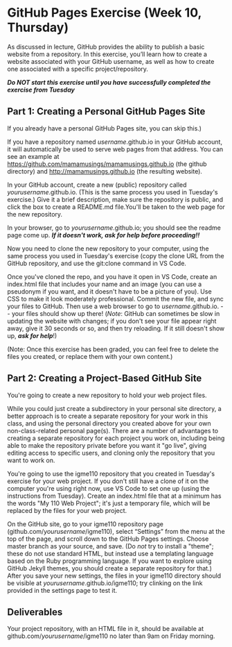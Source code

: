 # GitHub Pages Exercise (Week 10, Thursday)

As discussed in lecture, GitHub provides the ability to publish a basic website from a repository. In this exercise, you’ll learn how to create a website associated with your GitHub username, as well as how to create one associated with a specific project/repository.</p>

***Do NOT start this exercise until you have successfully completed the exercise from Tuesday***

## Part 1: Creating a Personal GitHub Pages Site
If you already have a personal GitHub Pages site, you can skip this.)

If you have a repository named *username*.github.io in your GitHub account, it will automatically be used to serve web pages from that address. You can see an example at https://github.com/mamamusings/mamamusings.github.io (the github directory) and http://mamamusings.github.io (the resulting website).

In your GitHub account, create a new (public) repository called *yourusername*.github.io. (This is the same process you used in Tuesday's exercise.) Give it a brief description, make sure the repository is public, and click the box to create a README.md file.You'll be taken to the web page for the new repository. 

In your browser, go to *yourusername*.github.io; you should see the readme page come up. ***If it doesn't work, ask for help before proceeding!!***

Now you need to clone the new repository to your computer, using the same process you used in Tuesday's exercise (copy the clone URL from the GitHub repository, and use the git:clone command in VS Code.
                
Once you've cloned the repo, and you have it open in VS Code, create an index.html file that includes your name and an image (you can use a pseudonym if you want, and it doesn't have to be a picture of you). Use CSS to make it look moderately professional. Commit the new file, and sync your files to GitHub. Then use a web browser to go to *username*.github.io. -- your files should show up there! (*Note*: GitHub can sometimes be slow in updating the website with changes; if you don't see your file appear right away, give it 30 seconds or so, and then try reloading. If it still doesn't show up, ***ask for help***!)

(Note: Once this exercise has been graded, you can feel free to delete the files you created, or replace them with your own content.)

## Part 2: Creating a Project-Based GitHub Site
You're going to create a new repository to hold your web project files. 

While you could just create a subdirectory in your personal site directory, a better approach is to create a separate repository for your work in this class, and using the personal directory you created above for your own non-class-related personal page(s). There are a number of advantages to creating a separate repository for each project you work on, including being able to make the repository private before you want it "go live", giving editing access to specific users, and cloning only the repository that you want to work on.  

You're going to use the igme110 repository that you created in Tuesday's exercise for your web project. If you don't still have a clone of it on the computer you're using right now, use VS Code to set one up (using the instructions from Tuesday). Create an index.html file that at a minimum has the words "My 110 Web Project"; it's just a temporary file, which will be replaced by the files for your web project. 

On the GitHub site, go to your igme110 repository page (github.com/*yourusername*/igme110), select “Settings” from the menu at the top of the page, and scroll down to the GitHub Pages settings. Choose master branch as your source, and save. (Do *not* try to install a "theme"; these do not use standard HTML, but instead use a templating language based on the Ruby programming language. If you want to explore using GitHub Jekyll themes, you should create a separate repository for that.) After you save your new settings, the files in your igme110 directory should be visible at *yourusername*.github.io/igme110; try clinking on the link provided in the settings page to test it.


## Deliverables
Your project repository, with an HTML file in it, should be available at github.com/*yourusername*/igme110 no later than 9am on Friday morning.  
